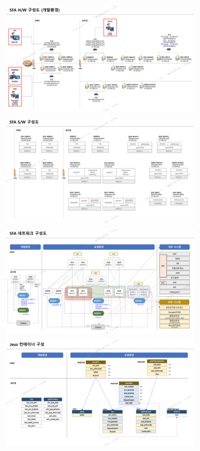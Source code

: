 ![Pasted image 20240404113427](../../Pasted%20image%2020240404113427.png)

![Pasted image 20240404113446](../../Pasted%20image%2020240404113446.png)

![Pasted image 20240404113458](../../Pasted%20image%2020240404113458.png)


![Pasted image 20240404113516](../../Pasted%20image%2020240404113516.png)



